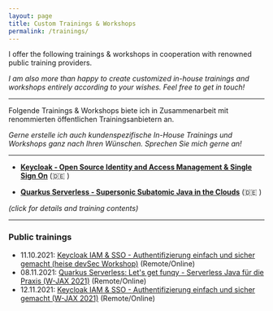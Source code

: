 ```yaml
---
layout: page
title: Custom Trainings & Workshops
permalink: /trainings/
---
```


I offer the following trainings & workshops in cooperation with renowned public training providers.

_I am also more than happy to create customized in-house trainings and workshops entirely according to your wishes. Feel free to get in touch!_

---

Folgende Trainings & Workshops biete ich in Zusammenarbeit mit renommierten öffentlichen Trainingsanbietern an.

_Gerne erstelle ich auch kundenspezifische In-House Trainings und Workshops ganz nach Ihren Wünschen. Sprechen Sie mich gerne an!_

---

* **[Keycloak - Open Source Identity and Access Management & Single Sign On](/trainings/keycloak)** (🇩🇪 )

* **[Quarkus Serverless - Supersonic Subatomic Java in the Clouds](/trainings/quarkus)** (🇩🇪 )

_(click for details and training contents)_

---

### Public trainings

* 11.10.2021: [Keycloak IAM & SSO - Authentifizierung einfach und sicher gemacht (heise devSec Workshop)](https://www.heise-devsec.de/veranstaltung-13388-0-authentifizierung-einfach-und-sicher-gemacht-mit-keycloak.html) (Remote/Online)
* 08.11.2021: [Quarkus Serverless: Let's get funqy - Serverless Java für die Praxis (W-JAX 2021)](https://jax.de/serverside-enterprise-java/quarkus-workshop-lets-get-funqy-serverless-java-fuer-die-praxis/) (Remote/Online)
* 12.11.2021: [Keycloak IAM & SSO - Authentifizierung einfach und sicher gemacht (W-JAX 2021)](https://jax.de/performance-security/workshop-authentifizierung-einfach-und-sicher-gemacht-mit-keycloak-iam-und-sso/) (Remote/Online)

